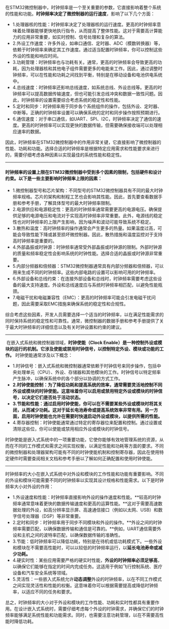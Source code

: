 在STM32微控制器中，时钟频率是一个至关重要的参数，它直接影响着整个系统的性能和功能。**时钟频率决定了微控制器的运行速度**，影响了以下几个方面：

- 1.处理器核的性能：时钟频率决定了处理器核的运行速度。更高的时钟频率意味着处理器能够更快地执行指令，从而提高了整体性能。这对于需要高计算能力的应用非常重要，如实时控制、信号处理和复杂的算法。
- 2.外设工作速度：许多外设，如串口通信、定时器、ADC（模数转换器）等，依赖于时钟频率来确定其工作速度。通过适当配置时钟频率，你可以控制这些外设的性能和响应时间。
- 3.功耗管理：时钟频率也与功耗有关。通常，更高的时钟频率会导致更高的功耗，因为处理器核和其他电子组件需要更多的电能来工作。因此，通过调整时钟频率，可以在性能和功耗之间找到平衡，特别是在移动设备和电池供电系统中。
- 4.总线速度：时钟频率还影响总线速度，如系统总线、外设总线等。更高的时钟频率可以提高数据传输速度，但也可能引发总线冲突和数据一致性问题。因此，时钟频率的设置需要综合考虑系统的稳定性和性能。
- 5.定时和同步：时钟频率用于同步各个系统组件的操作，包括外设、定时器、中断等。正确的时钟频率设置可以确保系统的定时和同步操作按照预期进行。
- 6.通信速度：对于串口通信，如UART、SPI、I2C，时钟频率决定了通信的速度。更高的时钟频率可以实现更快的数据传输，但需要确保接收端可以处理相应速率的数据。

因此，时钟频率在STM32微控制器中的作用非常关键，它直接影响了微控制器的性能、功耗和功能。选择合适的时钟频率是根据特定应用需求和性能要求来进行的，需要仔细考虑各种因素以实现最佳的系统性能和稳定性。

------

#### **时钟频率的设置上限在STM32微控制器中受到多个因素的限制，包括硬件和设计约束**。以下是一些主要影响时钟频率上限的因素：

- 1.微控制器型号和芯片架构：不同型号的STM32微控制器具有不同的最大时钟频率规格。芯片的架构和制程工艺也会影响其性能。因此，首先要查看数据手册和参考手册，了解具体型号的最大时钟频率限制。
- 2.电源供应和电源稳定性：更高的时钟频率通常需要更高的电源电压。确保提供足够的电源电压和电流对于实现高时钟频率非常重要。此外，电源线的稳定性也对时钟频率的上限产生影响，因为噪声和波动可能导致系统不稳定。
- 3.散热和温度：高时钟频率的操作通常会产生更多的热量。如果温度过高，可能会导致性能下降或甚至损坏微控制器。因此，散热措施和温度监控对于支持高时钟频率是重要的。
- 4.外部晶振或时钟源：时钟频率通常受外部晶振或时钟源的限制。外部时钟源的质量和频率稳定性会影响系统的时钟性能。选择合适的晶振或时钟源非常重要。
- 5.内部分频器和倍频器：STM32微控制器通常具有内部分频器和倍频器，可以用来生成不同的时钟频率。这些内部电路的设置可以影响可用的时钟频率。
- 6.外部设备和总线约束：在连接外部设备和总线时，时钟频率需要考虑这些设备的最大支持速度。外设和总线速度应与系统时钟频率相匹配，以避免性能瓶颈。
- 7.电磁干扰和电磁兼容性（EMC）：更高的时钟频率可能会引发电磁干扰问题，因此需要采取EMC措施来确保系统的稳定性和合规性。

综合考虑这些因素，开发人员需要选择一个适当的时钟频率，以在满足性能需求的同时保持系统的稳定性和可靠性。通常，微控制器的数据手册和参考手册提供了关于最大时钟频率的详细信息以及有关时钟设置和约束的建议。

------

​	在嵌入式系统和微控制器领域，**时钟使能（Clock Enable）是一种控制外设或模块的运行的机制。它涉及使能或禁用时钟信号，以控制特定外设、模块或功能的工作。**
时钟使能通常涉及以下概念：

- 1.时钟信号：嵌入式系统和微控制器通常依赖于时钟信号来同步操作，包括中央处理单元（CPU）、外设、存储器和其他模块的工作。时钟信号以特定频率产生脉冲，以确保系统中的各个部分以协调的方式工作。
- **2.时钟使能控制：为了降低功耗和提高系统的效率，通常需要灵活地控制不同外设或模块的时钟使能。这意味着你可以启用或禁用特定外设或模块的时钟信号，以决定它们是否处于活动状态。**
- **3.节能和性能：通过启用时钟使能，你可以在不需要某些外设或模块时将其关闭，从而减少功耗。这对于延长电池寿命或提高系统效率非常有用。另一方面，启用时钟使能也允许在需要时快速启动外设或模块，以提供所需的性能。**
- 4.寄存器控制：时钟使能通常通过特定的寄存器位来配置和控制。通过设置或清除这些位，你可以使能或禁用相应外设或模块的时钟信号。

时钟使能是嵌入式系统中的一项重要功能，它使你能够有效地管理系统的资源，从而在不同的工作模式和需求之间实现权衡，以满足性能和功耗等方面的要求。不同的微控制器和处理器架构可能有不同的时钟使能机制和控制寄存器，因此在使用特定硬件时需要查阅相关文档和参考手册以了解如何正确配置和使用时钟使能。

------

时钟频率的大小在嵌入式系统中对外设和模块的工作性能和功能有重要影响。不同的外设和模块可能需要不同的时钟频率以实现其设计规格和性能需求。以下是时钟频率大小对外设的作用：

- 1.外设速度和性能：时钟频率直接影响外设的操作速度和性能。**较高的时钟频率通常意味着更快的数据传输速度和更高的运算性能。**这对于需要高速数据处理的外设，如高分辨率显示屏、高速通信接口（例如以太网、USB）和数字信号处理器（DSP）等非常重要。
- 2.定时和同步：时钟频率用于同步不同模块和外设的操作。**外设之间的时钟频率需要匹配，以确保数据传输和通信是可靠的。**例如，UART通信需要外设和主机之间的波特率匹配，以确保数据传输的准确性。
- 3.节能：低时钟频率可以降低功耗，特别是在待机或低功耗模式下。一些外设和模块在不需要高性能时，可以以较低的时钟频率运行，以**延长电池寿命或减少功耗。**
- 4.硬实时性：某些应用需要严格的硬实时性能，**外设的时钟频率必须足够高**，以确保它们能够在指定的时间内完成任务。这适用于例如飞行控制系统、医疗设备和汽车安全系统等领域。
- 5.灵活性：一些嵌入式系统允许**动态调整**外设的时钟频率，以在不同工作模式之间实现灵活性和性能的权衡。这意味着你可以根据需要提高或降低时钟频率，以适应不同的任务和要求。

总之，时钟频率的大小对于外设和模块的工作性能、功耗和实时性都具有重要作用。在设计嵌入式系统时，需要仔细考虑每个外设的时钟需求，并确保它们的时钟频率能够满足系统性能和功能需求。同时，也需要注意功耗管理，以在不需要高性能时降低功耗。
